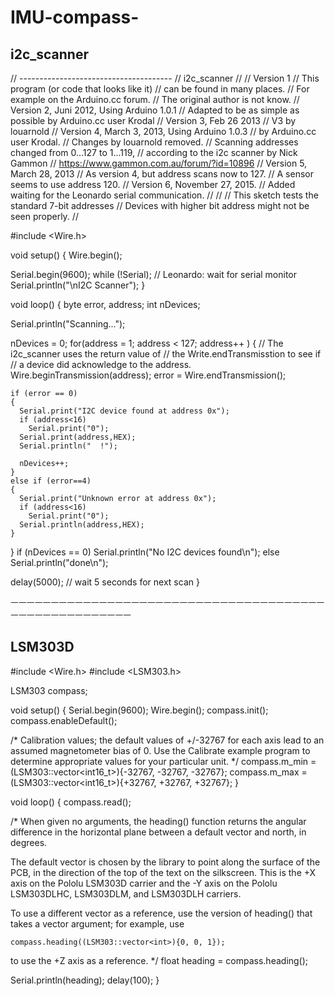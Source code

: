 # IMU-compass-

## i2c_scanner

// --------------------------------------
// i2c_scanner
//
// Version 1
//    This program (or code that looks like it)
//    can be found in many places.
//    For example on the Arduino.cc forum.
//    The original author is not know.
// Version 2, Juni 2012, Using Arduino 1.0.1
//     Adapted to be as simple as possible by Arduino.cc user Krodal
// Version 3, Feb 26  2013
//    V3 by louarnold
// Version 4, March 3, 2013, Using Arduino 1.0.3
//    by Arduino.cc user Krodal.
//    Changes by louarnold removed.
//    Scanning addresses changed from 0...127 to 1...119,
//    according to the i2c scanner by Nick Gammon
//    https://www.gammon.com.au/forum/?id=10896
// Version 5, March 28, 2013
//    As version 4, but address scans now to 127.
//    A sensor seems to use address 120.
// Version 6, November 27, 2015.
//    Added waiting for the Leonardo serial communication.
//
//
// This sketch tests the standard 7-bit addresses
// Devices with higher bit address might not be seen properly.
//
 
#include <Wire.h>
 
 
void setup()
{
  Wire.begin();
 
  Serial.begin(9600);
  while (!Serial);             // Leonardo: wait for serial monitor
  Serial.println("\nI2C Scanner");
}
 
 
void loop()
{
  byte error, address;
  int nDevices;
 
  Serial.println("Scanning...");
 
  nDevices = 0;
  for(address = 1; address < 127; address++ )
  {
    // The i2c_scanner uses the return value of
    // the Write.endTransmisstion to see if
    // a device did acknowledge to the address.
    Wire.beginTransmission(address);
    error = Wire.endTransmission();
 
    if (error == 0)
    {
      Serial.print("I2C device found at address 0x");
      if (address<16)
        Serial.print("0");
      Serial.print(address,HEX);
      Serial.println("  !");
 
      nDevices++;
    }
    else if (error==4)
    {
      Serial.print("Unknown error at address 0x");
      if (address<16)
        Serial.print("0");
      Serial.println(address,HEX);
    }    
  }
  if (nDevices == 0)
    Serial.println("No I2C devices found\n");
  else
    Serial.println("done\n");
 
  delay(5000);           // wait 5 seconds for next scan
}

ㅡㅡㅡㅡㅡㅡㅡㅡㅡㅡㅡㅡㅡㅡㅡㅡㅡㅡㅡㅡㅡㅡㅡㅡㅡㅡㅡㅡㅡㅡㅡㅡㅡㅡㅡㅡㅡㅡㅡㅡㅡㅡㅡㅡㅡㅡㅡㅡㅡㅡㅡㅡㅡㅡ

## LSM303D

#include <Wire.h>
#include <LSM303.h>

LSM303 compass;

void setup() {
  Serial.begin(9600);
  Wire.begin();
  compass.init();
  compass.enableDefault();
  
  /*
  Calibration values; the default values of +/-32767 for each axis
  lead to an assumed magnetometer bias of 0. Use the Calibrate example
  program to determine appropriate values for your particular unit.
  */
  compass.m_min = (LSM303::vector<int16_t>){-32767, -32767, -32767};
  compass.m_max = (LSM303::vector<int16_t>){+32767, +32767, +32767};
}

void loop() {
  compass.read();
  
  /*
  When given no arguments, the heading() function returns the angular
  difference in the horizontal plane between a default vector and
  north, in degrees.
  
  The default vector is chosen by the library to point along the
  surface of the PCB, in the direction of the top of the text on the
  silkscreen. This is the +X axis on the Pololu LSM303D carrier and
  the -Y axis on the Pololu LSM303DLHC, LSM303DLM, and LSM303DLH
  carriers.
  
  To use a different vector as a reference, use the version of heading()
  that takes a vector argument; for example, use
  
    compass.heading((LSM303::vector<int>){0, 0, 1});
  
  to use the +Z axis as a reference.
  */
  float heading = compass.heading();
  
  Serial.println(heading);
  delay(100);
}
